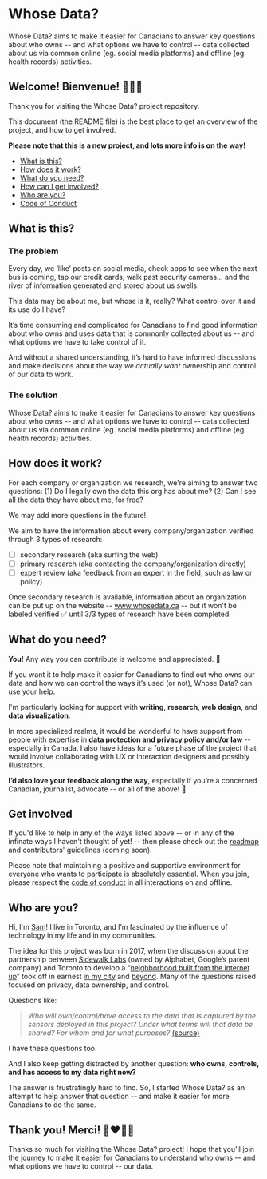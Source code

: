 # Whose Data?
Whose Data? aims to make it easier for Canadians to answer key questions about who owns -- and what options we have to control -- data collected about us via common online (eg. social media platforms) and offline (eg. health records) activities.

## Welcome! Bienvenue! :wave::tada::star2:

Thank you for visiting the Whose Data? project repository.

This document (the README file) is the best place to get an overview of the project, and how to get involved.

**Please note that this is a new project, and lots more info is on the way!**

* [What is this?](#what-is-this)
* [How does it work?](#how-does-it-work)
* [What do you need?](#what-do-you-need)
* [How can I get involved?](#get-involved)
* [Who are you?](#who-are-you)
* [Code of Conduct](https://github.com/samanthaburton/whose_data/blob/master/CODE_OF_CONDUCT.md)

## What is this?

### The problem
Every day, we ‘like’ posts on social media, check apps to see when the next bus is coming, tap our credit cards, walk past security cameras... and the river of information generated and stored about us swells.

This data may be about me, but whose is it, really? What control over it and its use do I have? 

It’s time consuming and complicated for Canadians to find good information about who owns and uses data that is commonly collected about us -- and what options we have to take control of it.

And without a shared understanding, it’s hard to have informed discussions and make decisions about the way *we actually want* ownership and control of our data to work.

### The solution
Whose Data? aims to make it easier for Canadians to answer key questions about who owns -- and what options we have to control -- data collected about us via common online (eg. social media platforms) and offline (eg. health records) activities.

## How does it work?

For each company or organization we research, we're aiming to answer two questions: 
(1) Do I legally own the data this org has about me?
(2) Can I see all the data they have about me, for free?

We may add more questions in the future!

We aim to have the information about every company/organization verified through 3 types of research:
- [ ] secondary research (aka surfing the web)
- [ ] primary research (aka contacting the company/organization directly)
- [ ] expert review (aka feedback from an expert in the field, such as law or policy)

Once secondary research is available, information about an organization can be put up on the website -- www.whosedata.ca -- but it won't be labeled verified :white_check_mark: until 3/3 types of research have been completed.

## What do you need?
**You!** Any way you can contribute is welcome and appreciated. :pray:

If you want it to help make it easier for Canadians to find out who owns our data and how we can control the ways it’s used (or not), Whose Data? can use your help.

I'm particularly looking for support with **writing**, **research**, **web design**, and **data visualization**.

In more specialized realms, it would be wonderful to have support from people with expertise in **data protection and privacy policy and/or law** -- especially in Canada. I also have ideas for a future phase of the project that would involve collaborating with UX or interaction designers and possibly illustrators.

**I’d also love your feedback along the way**, especially if you’re a concerned Canadian, journalist, advocate -- or all of the above! :maple_leaf:

## Get involved
If you'd like to help in any of the ways listed above -- or in any of the infinate ways I haven't thought of yet! -- then please check out the [roadmap](https://github.com/samanthaburton/whose_data/issues/19) and contributors' guidelines (coming soon).

Please note that maintaining a positive and supportive environment for everyone who wants to participate is absolutely essential. When you join, please respect the [code of conduct](https://github.com/samanthaburton/whose_data/blob/master/CODE_OF_CONDUCT.md) in all interactions on and offline.

## Who are you?
Hi, I'm [Sam](https://www.samanthaburton.com)! I live in Toronto, and I’m fascinated by the influence of technology in my life and in my communities.

The idea for this project was born in 2017, when the discussion about the partnership between [Sidewalk Labs](https://www.sidewalklabs.com/) (owned by Alphabet, Google’s parent company) and Toronto to develop a “[neighborhood built from the internet up](https://sidewalktoronto.ca/wp-content/uploads/2017/10/Sidewalk-Labs-Vision-Sections-of-RFP-Submission.pdf)” took off in earnest [in my city](https://torontoist.com/2017/10/civic-tech-list-questions-wed-like-sidewalk-labs-answer/) and [beyond](https://www.theatlantic.com/technology/archive/2018/02/googles-guinea-pig-city/552932/). Many of the questions raised focused on privacy, data ownership, and control. 

Questions like:
>*Who will own/control/have access to the data that is captured by the sensors deployed in this project? 
>Under what terms will that data be shared? For whom and for what purposes?* 
>[(source)](https://torontoist.com/2017/10/civic-tech-list-questions-wed-like-sidewalk-labs-answer/)

I have these questions too. 

And I also keep getting distracted by another question: **who owns, controls, and has access to my data right now?**

The answer is frustratingly hard to find. So, I started Whose Data? as an attempt to help answer that question -- and make it easier for more Canadians to do the same.

## Thank you! Merci! :purple_heart::heart::blue_heart::green_heart:
Thanks so much for visiting the Whose Data? project! I hope that you'll join the journey to make it easier for Canadians to understand who owns -- and what options we have to control -- our data. 

